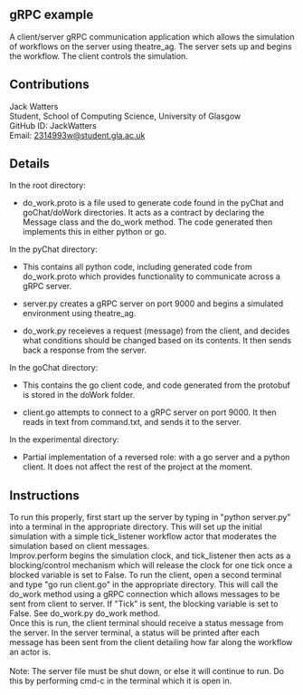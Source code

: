 ## gRPC example 

A client/server gRPC communication application which allows the simulation of workflows on the server using theatre_ag. The server sets up and begins the workflow. The client controls the simulation.

## Contributions

Jack Watters <br/>
Student, School of Computing Science, University of Glasgow <br/>
GitHub ID: JackWatters <br/>
Email: [2314993w@student.gla.ac.uk](mailto:2314993w@student.gla.ac.uk)

## Details
In the root directory: <br/>

* do_work.proto is a file used to generate code found in the pyChat and goChat/doWork directories. It acts as a contract by declaring the Message class and the do_work method. The code generated then implements this in either python or go.

In the pyChat directory: <br/>

* This contains all python code, including generated code from do_work.proto which provides functionality to communicate across a gRPC server.

* server.py creates a gRPC server on port 9000 and begins a simulated environment using theatre_ag.

* do_work.py receieves a request (message) from the client, and decides what conditions should be changed based on its contents. It then sends back a response from the server.

In the goChat directory: <br/>

* This contains the go client code, and code generated from the protobuf is stored in the doWork folder.

* client.go attempts to connect to a gRPC server on port 9000. It then reads in text from command.txt, and sends it to the server. 

In the experimental directory: <br/>

* Partial implementation of a reversed role: with a go server and a python client. It does not affect the rest of the project at the moment.

## Instructions

To run this properly, first start up the server by typing in "python server.py" into a terminal in the appropriate directory. This will set up the initial simulation with a simple tick_listener workflow actor that moderates the simulation based on client messages. <br/>
Improv.perform begins the simulation clock, and tick_listener then acts as a blocking/control mechanism which will release the clock for one tick once a blocked variable is set to False. 
To run the client, open a second terminal and type "go run client.go" in the appropriate directory. This will call the do_work method using a gRPC connection which allows messages to be sent from client to server. If "Tick" is sent, the blocking variable is set to False. See do_work.py do_work method. <br/>
Once this is run, the client terminal should receive a status message from the server. In the server terminal, a status will be printed after each message has been sent from the client detailing how far along the workflow an actor is. <br/> <br/>
Note: The server file must be shut down, or else it will continue to run. Do this by performing cmd-c in the terminal which it is open in.